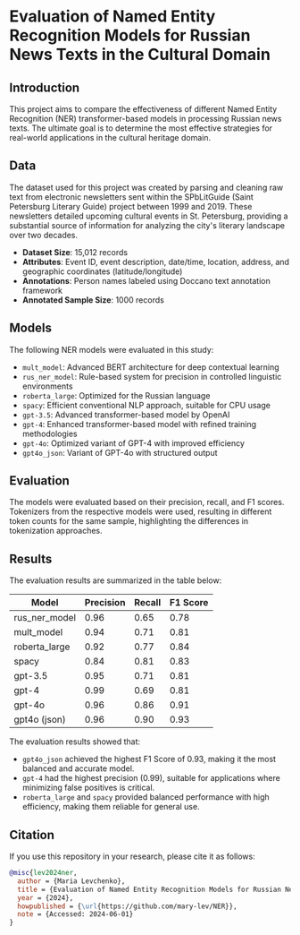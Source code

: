# Evaluation of Named Entity Recognition Models for Russian News Texts in the Cultural Domain

## Introduction

This project aims to compare the effectiveness of different Named Entity Recognition (NER) transformer-based models in processing Russian news texts. The ultimate goal is to determine the most effective strategies for real-world applications in the cultural heritage domain.

## Data

The dataset used for this project was created by parsing and cleaning raw text from electronic newsletters sent within the SPbLitGuide (Saint Petersburg Literary Guide) project between 1999 and 2019. These newsletters detailed upcoming cultural events in St. Petersburg, providing a substantial source of information for analyzing the city's literary landscape over two decades.

- **Dataset Size**: 15,012 records
- **Attributes**: Event ID, event description, date/time, location, address, and geographic coordinates (latitude/longitude)
- **Annotations**: Person names labeled using Doccano text annotation framework
- **Annotated Sample Size**: 1000 records

## Models

The following NER models were evaluated in this study:

- `mult_model`: Advanced BERT architecture for deep contextual learning
- `rus_ner_model`: Rule-based system for precision in controlled linguistic environments
- `roberta_large`: Optimized for the Russian language
- `spacy`: Efficient conventional NLP approach, suitable for CPU usage
- `gpt-3.5`: Advanced transformer-based model by OpenAI
- `gpt-4`: Enhanced transformer-based model with refined training methodologies
- `gpt-4o`: Optimized variant of GPT-4 with improved efficiency
- `gpt4o_json`: Variant of GPT-4o with structured output

## Evaluation

The models were evaluated based on their precision, recall, and F1 scores. Tokenizers from the respective models were used, resulting in different token counts for the same sample, highlighting the differences in tokenization approaches.

## Results


The evaluation results are summarized in the table below:

| Model           | Precision | Recall | F1 Score |
|-----------------|-----------|--------|----------|
| rus_ner_model   | 0.96      | 0.65   | 0.78     |
| mult_model      | 0.94      | 0.71   | 0.81     |
| roberta_large   | 0.92      | 0.77   | 0.84     |
| spacy           | 0.84      | 0.81   | 0.83     |
| gpt-3.5         | 0.95      | 0.71   | 0.81     |
| gpt-4           | 0.99      | 0.69   | 0.81     |
| gpt-4o          | 0.96      | 0.86   | 0.91     |
| gpt4o (json)    | 0.96      | 0.90   | 0.93     |

The evaluation results showed that:

- `gpt4o_json` achieved the highest F1 Score of 0.93, making it the most balanced and accurate model.
- `gpt-4` had the highest precision (0.99), suitable for applications where minimizing false positives is critical.
- `roberta_large` and `spacy` provided balanced performance with high efficiency, making them reliable for general use.

## Citation

If you use this repository in your research, please cite it as follows:

```bibtex
@misc{lev2024ner,
  author = {Maria Levchenko},
  title = {Evaluation of Named Entity Recognition Models for Russian News Texts in the Cultural Domain},
  year = {2024},
  howpublished = {\url{https://github.com/mary-lev/NER}},
  note = {Accessed: 2024-06-01}
}